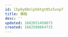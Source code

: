 ```yaml
---
id: l5p8y60nlph6tgt05z5vnp7
title: 模板
desc: ''
updated: 1682651458873
created: 1682509864733
---
```

